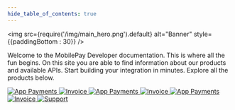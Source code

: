 ```yaml
---
hide_table_of_contents: true
---
```


<img
  src={require('/img/main_hero.png').default}
  alt="Banner"
  style={{paddingBottom : 30}}
/>

Welcome to the MobilePay Developer documentation. This is where all the fun begins.
On this site you are able to find information about our products and available APIs. Start building your integration in minutes. Explore all the products below.

<div>
<a href="/docs/app-payments">
<img
  src={require('/img/main_app.png').default}
  alt="App Payments"
  style={{float : 'left', paddingBottom : 20}}
/>
</a>

<a href="/docs/invoice">
<img
  src={require('/img/main_invoice.png').default}
  alt="Invoice"
  style={{float : 'right', paddingBottom : 20, paddingRight : 5}}
/>
</a>

<a href="/docs/online">
<img
  src={require('/img/main_online.png').default}
  alt="App Payments"
  style={{float : 'left', paddingBottom : 20}}
/>
</a>

<a href="/docs/pos">
<img
  src={require('/img/main_pos.png').default}
  alt="Invoice"
  style={{float : 'right', paddingBottom : 20, paddingRight : 5}}
/>
</a>

<a href="/docs/subscriptions">
<img
  src={require('/img/main_subscriptions.png').default}
  alt="App Payments"
  style={{float : 'left', paddingBottom : 20}}
/>
</a>

<a href="/docs/reporting">
<img
  src={require('/img/main_reporting.png').default}
  alt="Invoice"
  style={{float : 'right', paddingBottom : 20, paddingRight : 5}}
/>
</a>

<a href="/docs/support">
<img
  src={require('/img/main_support.png').default}
  alt="Support"
/>
</a>

</div>
